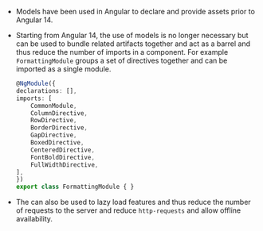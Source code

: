 - Models have been used in Angular to declare and provide assets prior to Angular 14. 

- Starting from Angular 14, the use of models is no longer necessary but can be used to bundle related artifacts together and act as a barrel and thus reduce the number of imports in a component. For example `FormattingModule` groups a set of directives together and can be imported as a single module.

    ```typescript
    @NgModule({
    declarations: [],
    imports: [
        CommonModule,
        ColumnDirective,
        RowDirective,
        BorderDirective,
        GapDirective,
        BoxedDirective,
        CenteredDirective,
        FontBoldDirective,
        FullWidthDirective,
    ],
    })
    export class FormattingModule { }
    ```

- The can also be used to lazy load features and thus reduce the number of requests to the server and reduce `http-requests` and allow offline availability.